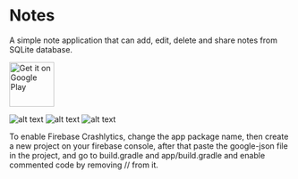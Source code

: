 # Notes
A simple note application that can add, edit, delete and share notes from SQLite database.

<a href="https://play.google.com/store/apps/details?id=com.nordef.notes" target="_blank">
<img src="https://play.google.com/intl/en_us/badges/images/generic/en-play-badge.png" alt="Get it on Google Play" height="80"/></a>

![alt text](https://lh3.googleusercontent.com/HYv_HKB0cTSZbdc7pRwGCAT_Xf1vvRcLDzPh1PDvu0-FTBoTCHEHMmMNPNHGVO23dw)
![alt text](https://lh3.googleusercontent.com/cN1c27HNbet-oGdufDSJUowF_jLTTipk4qCedgMUGm_xgQzjjSUrJ0Xc2KJ1s8D2QL7l)
![alt text](https://lh3.googleusercontent.com/y2ovn9N6dB_GIWafllPPOjl1AwjUjpSw-4dz61i4rEEYbPGTy_EknOPaIIptVCgH8afO)

To enable Firebase Crashlytics, change the app package name, then create a new project on your firebase console, after that paste the google-json file in the project, and go to build.gradle and app/build.gradle and enable commented code by removing // from it.
